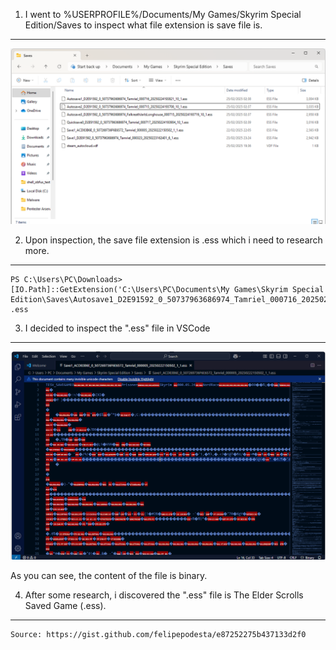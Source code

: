 1. I went to %USERPROFILE%/Documents/My Games/Skyrim Special Edition/Saves to inspect what file extension is save file is.
---

![alt text](image.png)

2. Upon inspection, the save file extension is .ess which i need to research more.
---
```
PS C:\Users\PC\Downloads> [IO.Path]::GetExtension('C:\Users\PC\Documents\My Games\Skyrim Special Edition\Saves\Autosave1_D2E91592_0_50737963686974_Tamriel_000716_20250224193821_10_1.ess')
.ess
```

3. I decided to inspect the ".ess" file in VSCode
---
![alt text](image-1.png)

As you can see, the content of the file is binary.

4. After some research, i discovered the ".ess" file is The Elder Scrolls Saved Game (.ess). 
---
```
Source: https://gist.github.com/felipepodesta/e87252275b437133d2f0
```
